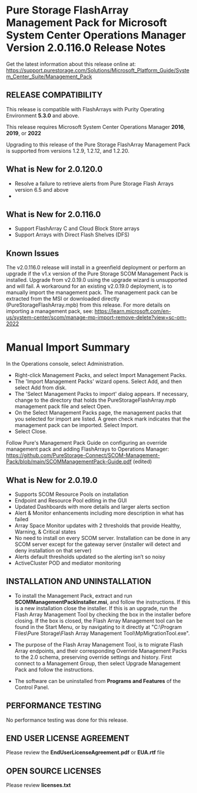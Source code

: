 ﻿# Pure Storage FlashArray Management Pack for Microsoft System Center Operations Manager Version 2.0.116.0 Release Notes

Get the latest information about this release online at: https://support.purestorage.com/Solutions/Microsoft_Platform_Guide/System_Center_Suite/Management_Pack

## RELEASE COMPATIBILITY
This release is compatible with FlashArrays with Purity Operating Environment **5.3.0** and above.

This release requires Microsoft System Center Operations Manager **2016**, **2019**, or **2022**

Upgrading to this release of the Pure Storage FlashArray Management Pack is supported from versions 1.2.9, 1.2.12, and 1.2.20.

## What is New for 2.0.120.0

- Resolve a failure to retrieve alerts from Pure Storage Flash Arrays version 6.5 and above
- 
## What is New for 2.0.116.0

- Support FlashArray C and Cloud Block Store arrays
- Support Arrays with Direct Flash Shelves (DFS)

## Known Issues

The v2.0.116.0 release will install in a greenfield deployment or perform an upgrade if the v1.x version of the Pure Storage SCOM Management Pack is installed.
Upgrade from v2.0.19.0 using the upgrade wizard is unsupported and will fail. A workaround for an existing v2.0.19.0 deployment, is to manually import the management pack. The management pack can be extracted from the MSI or downloaded directly (PureStorageFlashArray.mpb) from this release.
For more details on importing a management pack, see: https://learn.microsoft.com/en-us/system-center/scom/manage-mp-import-remove-delete?view=sc-om-2022

# Manual Import Summary

In the Operations console, select Administration.
- Right-click Management Packs, and select Import Management Packs.
- The 'Import Management Packs' wizard opens. Select Add, and then select Add from disk.
- The 'Select Management Packs to import' dialog appears. If necessary, change to the directory that holds the PureStorageFlashArray.mpb management pack file and select Open.
- On the Select Management Packs page, the management packs that you selected for import are listed. A green check mark indicates that the management pack can be imported. Select Import.
- Select Close.
  
Follow Pure's Management Pack Guide on configuring an override management pack and adding FlashArrays to Operations Manager: https://github.com/PureStorage-Connect/SCOM-Management-Pack/blob/main/SCOMManagementPack-Guide.pdf (edited)

## What is New for 2.0.19.0
-	Supports SCOM Resource Pools on installation
-	Endpoint and Resource Pool editing in the GUI
-	Updated Dashboards with more details and larger alerts section
-	Alert & Monitor enhancements including more description in what has failed
-	Array Space Monitor updates with 2 thresholds that provide Healthy, Warning, & Critical states
-	No need to install on every SCOM server. Installation can be done in any SCOM server except for the gateway server (installer will detect and deny installation on that server)
-	Alerts default thresholds updated so the alerting isn’t so noisy
-	ActiveCluster POD and mediator monitoring

## INSTALLATION AND UNINSTALLATION
-   To install the Management Pack, extract and run **SCOMManagementPackInstaller.msi**, and follow the instructions. If this is a new installation close the installer. If this is an upgrade, run the Flash Array Management Tool by checking the box in the installer before closing. If the box is closed, the Flash Array Management tool can be found in the Start Menu, or by navigating to it directly at "C:\Program Files\Pure Storage\Flash Array Management Tool\MpMigrationTool.exe".

-   The purpose of the Flash Array Management Tool, is to migrate Flash Array endpoints, and their corresponding Override Management Packs to the 2.0 schema, preserving override settings and history. First connect to a Management Group, then select Upgrade Management Pack and follow the instructions.

-   The software can be uninstalled from **Programs and Features** of the Control Panel.

## PERFORMANCE TESTING
No performance testing was done for this release.

## END USER LICENSE AGREEMENT
Please review the **EndUserLicenseAgreement.pdf** or **EUA.rtf** file

## OPEN SOURCE LICENSES
Please review **licenses.txt**
